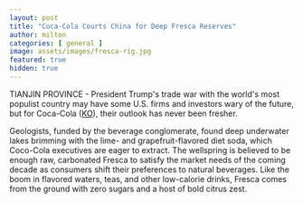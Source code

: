 ```yaml
---
layout: post
title: "Coca-Cola Courts China for Deep Fresca Reserves"
author: milton
categories: [ general ]
image: assets/images/fresca-rig.jpg
featured: true
hidden: true
---
```


TIANJIN PROVINCE - President Trump's trade war with the world's most populist country may have some U.S. firms and investors wary of the future, but for Coca-Cola ([KO](https://finance.yahoo.com/quote/KO)), their outlook has never been fresher. 

Geologists, funded by the beverage conglomerate, found deep underwater lakes brimming with the lime- and grapefruit-flavored diet soda, which Coco-Cola executives are eager to extract. The wellspring is believed to be enough raw, carbonated Fresca to satisfy the market needs of the coming decade as consumers shift their preferences to natural beverages. Like the boom in flavored waters, teas, and other low-calorie drinks, Fresca comes from the ground with zero sugars and a host of bold citrus zest.